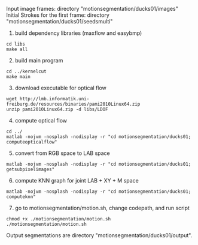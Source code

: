 Input image frames: directory "motionsegmentation/ducks01/images"  
Initial Strokes for the first frame: directory "motionsegmentation/ducks01/seedsmulti"  

1.  build dependency libraries (maxflow and easybmp)
```{r, engine='bash'}
cd libs
make all
```
2.  build main program
```{r, engine='bash'}
cd ../kernelcut
make main
```
3.  download executable for optical flow
```{r, engine='bash'}
wget http://lmb.informatik.uni-freiburg.de/resources/binaries/pami2010Linux64.zip
unzip pami2010Linux64.zip -d libs/LDOF
```
4.  compute optical flow
```{r, engine='bash'}
cd ../
matlab -nojvm -nosplash -nodisplay -r "cd motionsegmentation/ducks01; computeopticalflow"
```
5.  convert from RGB space to LAB space
```{r, engine='bash'}
matlab -nojvm -nosplash -nodisplay -r "cd motionsegmentation/ducks01; getsubpixelimages"
```
6.  compute KNN graph for joint LAB + XY + M space
```{r, engine='bash'}
matlab -nojvm -nosplash -nodisplay -r "cd motionsegmentation/ducks01; computeknn"
```
7.  go to motionsegmentation/motion.sh, change codepath, and run script
```{r, engine='bash'}
chmod +x ./motionsegmentation/motion.sh
./motionsegmentation/motion.sh
```
Output segmentations are directory "motionsegmentation/ducks01/output".

